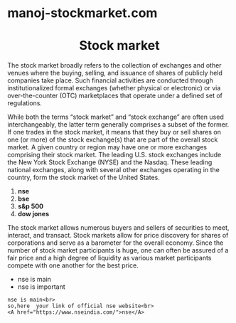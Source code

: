 # manoj-stockmarket.com
<html>
<head>
	<title>About stock market</title>
</head>
<body leftmargin=50 topmargin=50>
	<h1 align=center>Stock market</h1>
	<p>The stock market broadly refers to the collection of exchanges and other venues where the buying, selling, and issuance of shares of publicly held companies take place. Such financial activities are conducted through institutionalized formal exchanges (whether physical or electronic) or via over-the-counter (OTC) marketplaces that operate under a defined set of regulations.</p>
	<p>While both the terms “stock market” and “stock exchange” are often used interchangeably, the latter term generally comprises a subset of the former. If one trades in the stock market, it means that they buy or sell shares on one (or more) of the stock exchange(s) that are part of the overall stock market. A given country or region may have one or more exchanges comprising their stock market. The leading U.S. stock exchanges include the New York Stock Exchange (NYSE) and the Nasdaq. These leading national exchanges, along with several other exchanges operating in the country, form the stock market of the United States.</p>
	<OL type=1 start=1>
		<li><b>nse</b>
		<li><b>bse</b>
		<li><b>s&p 500</b>
		<li><b>dow jones</b>
	</OL>
	<p>The stock market allows numerous buyers and sellers of securities to meet, interact, and transact. Stock markets allow for price discovery for shares of corporations and serve as a barometer for the overall economy. Since the number of stock market participants is huge, one can often be assured of a fair price and a high degree of liquidity as various market participants compete with one another for the best price.

</p>
	<ul type=disc>
		<li>nse is main
		<li>nse is important
	</ul>
	
	nse is main<br>
	so,here  your link of official nse website<br>
	<A href="https://www.nseindia.com/">nse</A>
</body>
</html>
